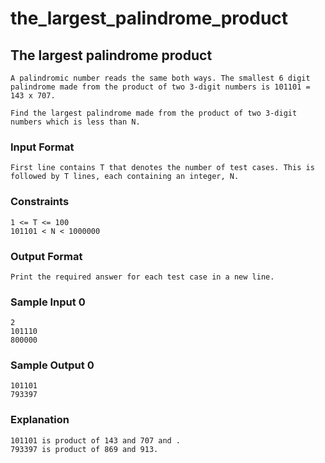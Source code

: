 # the_largest_palindrome_product

## The largest palindrome product

```text
A palindromic number reads the same both ways. The smallest 6 digit palindrome made from the product of two 3-digit numbers is 101101 = 143 x 707.

Find the largest palindrome made from the product of two 3-digit numbers which is less than N.
```

### Input Format

```text
First line contains T that denotes the number of test cases. This is followed by T lines, each containing an integer, N.
```

### Constraints

```text
1 <= T <= 100
101101 < N < 1000000
```

### Output Format

```text
Print the required answer for each test case in a new line.
```

### Sample Input 0

```text
2
101110
800000
```

### Sample Output 0

```text
101101
793397
```

### Explanation

```text
101101 is product of 143 and 707 and .
793397 is product of 869 and 913.
```